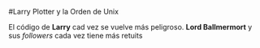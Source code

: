 
#Larry Plotter y la Orden de Unix

El código de **Larry** cad vez se vuelve más peligroso.
**Lord Ballmermort** y sus *followers* cada vez tiene más retuits
